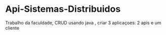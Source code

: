 # Api-Sistemas-Distribuidos
Trabalho da faculdade, CRUD usando java , criar 3 aplicaçoes: 2 apis e um cliente 
